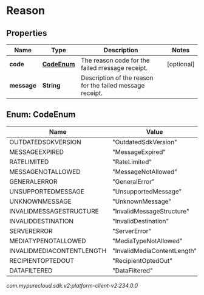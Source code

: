 # Reason


## Properties

| Name | Type | Description | Notes |
| ------------ | ------------- | ------------- | ------------- |
| **code** | [**CodeEnum**](#Enum--CodeEnum) | The reason code for the failed message receipt. |  [optional] |
| **message** | **String** | Description of the reason for the failed message receipt. |  |


## Enum: CodeEnum

| Name | Value |
| ---- | ----- |
| OUTDATEDSDKVERSION | &quot;OutdatedSdkVersion&quot; | 
| MESSAGEEXPIRED | &quot;MessageExpired&quot; | 
| RATELIMITED | &quot;RateLimited&quot; | 
| MESSAGENOTALLOWED | &quot;MessageNotAllowed&quot; | 
| GENERALERROR | &quot;GeneralError&quot; | 
| UNSUPPORTEDMESSAGE | &quot;UnsupportedMessage&quot; | 
| UNKNOWNMESSAGE | &quot;UnknownMessage&quot; | 
| INVALIDMESSAGESTRUCTURE | &quot;InvalidMessageStructure&quot; | 
| INVALIDDESTINATION | &quot;InvalidDestination&quot; | 
| SERVERERROR | &quot;ServerError&quot; | 
| MEDIATYPENOTALLOWED | &quot;MediaTypeNotAllowed&quot; | 
| INVALIDMEDIACONTENTLENGTH | &quot;InvalidMediaContentLength&quot; | 
| RECIPIENTOPTEDOUT | &quot;RecipientOptedOut&quot; | 
| DATAFILTERED | &quot;DataFiltered&quot; | 




_com.mypurecloud.sdk.v2:platform-client-v2:234.0.0_
